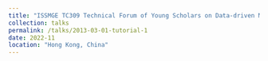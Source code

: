 ```yaml
---
title: "ISSMGE TC309 Technical Forum of Young Scholars on Data-driven Modelling of Soil Behaviours with Geotechnical Applications"
collection: talks
permalink: /talks/2013-03-01-tutorial-1
date: 2022-11
location: "Hong Kong, China"
---
```

